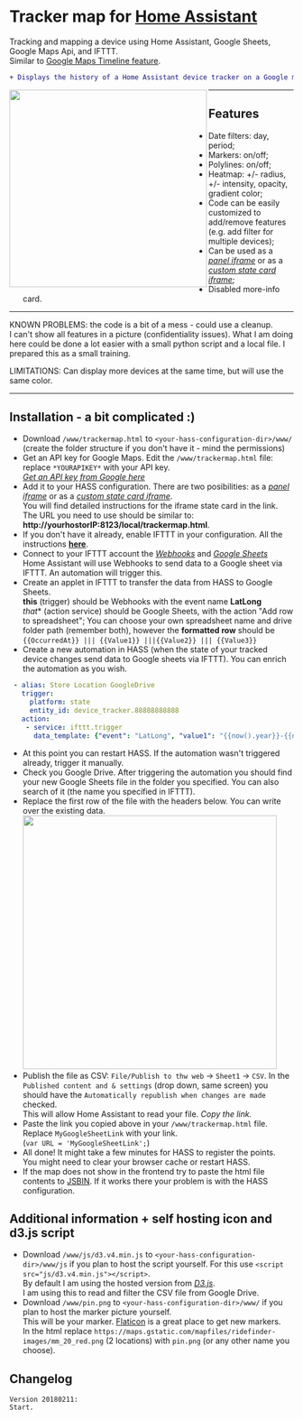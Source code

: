 # Tracker map for [Home Assistant](https://home-assistant.io)
Tracking and mapping a device using Home Assistant, Google Sheets, Google Maps Api, and IFTTT. <br>Similar to [Google Maps Timeline feature](https://www.google.com/maps/timeline).
```diff
+ Displays the history of a Home Assistant device tracker on a Google map. Uses Google Sheets as data storage.
```

<img align="left" src="https://i.imgur.com/E6yZfuf.png" height="350">

***

## Features
* Date filters: day, period;
* Markers: on/off;
* Polylines: on/off;
* Heatmap: +/- radius, +/- intensity, opacity, gradient color;
* Code can be easily customized to add/remove features (e.g. add filter for multiple devices);
* Can be used as a [*panel iframe*](https://home-assistant.io/components/panel_iframe) or as a [*custom state card iframe*](https://github.com/covrig/homeassistant-iframe-card);
* Disabled more-info card.
***
KNOWN PROBLEMS: the code is a bit of a mess - could use a cleanup. <br>I can't show all features in a picture (confidentiality issues). What I am doing here could be done a lot easier with a small python script and a local file. I prepared this as a small training.

LIMITATIONS: Can display more devices at the same time, but will use the same color.
***
## Installation - a bit complicated :)
* Download `/www/trackermap.html` to `<your-hass-configuration-dir>/www/` 
<br>(create the folder structure if you don't have it - mind the permissions)
* Get an API key for Google Maps. Edit the `/www/trackermap.html` file: replace `*YOURAPIKEY*` with your API key.
<br> [*Get an API key from Google here*](https://developers.google.com/maps/documentation/javascript/get-api-key)
* Add it to your HASS configuration. There are two posibilities: as a [*panel iframe*](https://home-assistant.io/components/panel_iframe) or as a [*custom state card iframe*](https://github.com/covrig/homeassistant-iframe-card). 
<br>You will find detailed instructions for the iframe state card in the link.<br>
The URL you need to use should be similar to: **http://yourhostorIP:8123/local/trackermap.html**.
* If you don't have it already, enable IFTTT in your configuration. All the instructions [**here**](https://home-assistant.io/components/ifttt/).
* Connect to your IFTTT account the *[Webhooks](https://ifttt.com/maker_webhooks)* and *[Google Sheets](https://ifttt.com/google_sheets)*
<br>Home Assistant will use Webhooks to send data to a Google sheet via IFTTT. An automation will trigger this.
* Create an applet in IFTTT to transfer the data from HASS to Google Sheets.
<br>**this** (trigger) should be Webhooks with the event name **LatLong**
<br> *that** (action service) should be Google Sheets, with the action "Add row to spreadsheet"; You can choose your own spreadsheet name and drive folder path (remember both), however the **formatted row** should be `{{OccurredAt}} ||| {{Value1}} |||{{Value2}} ||| {{Value3}}`
* Create a new automation in HASS (when the state of your tracked device changes send data to Google sheets via IFTTT). You can enrich the automation as you wish.
```yaml
 - alias: Store Location GoogleDrive
   trigger:
     platform: state
     entity_id: device_tracker.88888888888
   action:
    - service: ifttt.trigger
      data_template: {"event": "LatLong", "value1": "{{now().year}}-{{now().strftime('%m')}}-{{now().strftime('%d')}}", "value2": "{{ states.device_tracker['88888888888'].attributes.latitude }}", "value3": "{{ states.device_tracker['88888888888'].attributes.longitude }}"}
```
* At this point you can restart HASS. If the automation wasn't triggered already, trigger it manually.
* Check you Google Drive. After triggering the automation you should find your new Google Sheets file in the folder you specified. You can also search of it (the name you specified in IFTTT).
* Replace the first row of the file with the headers below. You can write over the existing data.
             <img src="https://i.imgur.com/qFc3lw5.jpg" width="450">
* Publish the file as CSV: `File/Publish to thw web` -> `Sheet1` -> `CSV`. In the `Published content and & settings` (drop down, same screen) you should have the `Automatically republish when changes are made` checked.
<br> This will allow Home Assistant to read your file. *Copy the link.*
* Paste the link you copied above in your `/www/trackermap.html` file. Replace `MyGoogleSheetLink` with your link.<br>(`var URL = 'MyGoogleSheetLink';`)
* All done! It might take a few minutes for HASS to register the points.<br> You might need to clear your browser cache or restart HASS.
* If the map does not show in the frontend try to paste the html file contents to [JSBIN](http://jsbin.com/?html,output). If it works there your problem is with the HASS configuration.

## Additional information + self hosting icon and d3.js script
* Download `/www/js/d3.v4.min.js` to `<your-hass-configuration-dir>/www/js` if you plan to host the script yourself. For this use `<script src="js/d3.v4.min.js"></script>`. <br>By default I am using the hosted version from [*D3.js*](https://d3js.org).
<br>I am using this to read and filter the CSV file from Google Drive.
* Download `/www/pin.png` to `<your-hass-configuration-dir>/www/`  if you plan to host the marker picture yourself.
<br>This will be your marker. [Flaticon](https://www.flaticon.com/) is a great place to get new markers. 
<br>In the html replace `https://maps.gstatic.com/mapfiles/ridefinder-images/mm_20_red.png` (2 locations) with `pin.png` (or any other name you choose).

## Changelog
```
Version 20180211:
Start.
```

